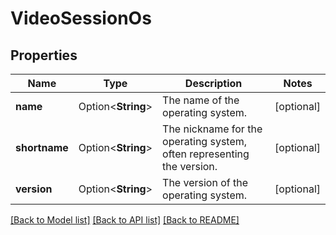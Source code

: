 # VideoSessionOs

## Properties

Name | Type | Description | Notes
------------ | ------------- | ------------- | -------------
**name** | Option<**String**> | The name of the operating system. | [optional]
**shortname** | Option<**String**> | The nickname for the operating system, often representing the version. | [optional]
**version** | Option<**String**> | The version of the operating system. | [optional]

[[Back to Model list]](../README.md#documentation-for-models) [[Back to API list]](../README.md#documentation-for-api-endpoints) [[Back to README]](../README.md)



